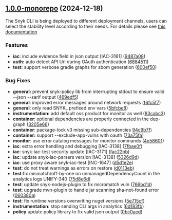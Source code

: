 ## [1.0.0-monorepo](https://github.com/snyk/snyk/compare/v1.1294.0...v1.0.0-monorepo) (2024-12-18)

The Snyk CLI is being deployed to different deployment channels, users can select the stability level according to their needs. For details please see [this documentation](https://docs.snyk.io/snyk-cli/releases-and-channels-for-the-snyk-cli)

### Features

* **iac**: include evidence field in json output [IAC-3161] ([9487a08](https://github.com/snyk/snyk/commit/9487a0816693ec5cfd4c69ac5987a9b5ae7c4ddf))
* **auth:** auto detect API Url during OAuth authentication ([6884511](https://github.com/snyk/snyk/commit/688451119275ccb1b22d66d3673bcd1bb26249ed))
* **test**: support verbose gradle graphs for sbom generation ([600ef50](https://github.com/snyk/snyk/commit/600ef5076ca7a6f76e4709dc873d60cd089608f1))


### Bug Fixes

* **general:** prevent snyk-policy lib from interrupting stdout to ensure valid --json --sarif output ([469edf5](https://github.com/snyk/snyk/commit/469edf55457b0827f00c7764de38019c23997e3d))
* **general**: improved error messages around network requests ([f6fc5f7](https://github.com/snyk/snyk/commit/f6fc5f7ed643fbb78826cb95104057c9662664b3))
* **general**: only read SNYK_ prefixed env vars ([5bfcbe8](https://github.com/snyk/snyk/commit/5bfcbe82f15426b399a926fb1f4290208bf7458e))
* **instrumentation:** add default oss product for monitor as well ([83cabc3](https://github.com/snyk/snyk/commit/83cabc38fa75038fbde7ed1c667e8278ab1ff524))
* **container**: optional dependencies are properly connected in the dep-graph ([3205e66](https://github.com/snyk/snyk/commit/3205e666499a7f1273eb67913d5031b1ce98ccdc))
* **container**: package-lock v3 missing sub-dependencies [94c9b7f](https://github.com/snyk/snyk/commit/94c9b7f348c2e23686bf5dce93e27b304201a192))
* **container:** support --exclude-app-vulns with oauth ([73a75fa](https://github.com/snyk/snyk/commit/73a75fa7e68fa0202163e201f6e343591e5bbf7f))
* **monitor**: use error catalog messages for monitor commands ([4e58601](https://github.com/snyk/snyk/commit/4e5860124bf6025c123ecb1e0c8d847bfb797394))
* **iac**: extra error handling and debugging [IAC-3138] ([7fbae0f](https://github.com/snyk/snyk/commit/7fbae0f184c68156ae1d45e7319bd0c4e8f1e0fd))
* **iac**: snyk-iac-test security update [IAC-3171] ([fac22bb](https://github.com/snyk/snyk/commit/fac22bb7aa4a21b3ffa9d647fd469ea6528b8c1a))
* **iac**: update  snyk-iac-parsers version [IAC-3138] ([5326d9d](https://github.com/snyk/snyk/commit/5326d9dd7c059af28ee975c59e4030d932513b1a))
* **iac**: use proxy aware snyk-iac-test [INC-1647] ([d5d1e2e](https://github.com/snyk/snyk/commit/d5d1e2e53dd41fafcf8cadce20e2e2d187f92565))
* **test**: do not treat warnings as errors on restore ([d0113eb](https://github.com/snyk/snyk/commit/d0113eb8c205651b763b4584d8ee886712f9dee8))
* **test**:fix mismatch/off-by-one on unmanagedDependencyCount in the analytics logs UNIFY-340 ([75d8e6d](https://github.com/snyk/snyk/commit/75d8e6dbeedb67c0769f3019b19004ced21a21c6))
* **test**: update snyk-nodejs-plugin to fix micromatch vuln ([766bd1d](https://github.com/snyk/snyk/commit/766bd1d53c8dd5300b4d950a9056d54a50fb1c3b))
* **test**: upgrade mvn-plugin to handle jar scanning sha-not-found error ([060380a](https://github.com/snyk/snyk/commit/060380a32739c3c2e84f2ee8dbc2eb53909415ed))
* **test**: fix runtime versions overwriting nuget versions ([5e715cf](https://github.com/snyk/snyk/commit/5e715cf5c491e49a9576ea59c86b779865fd36b4))
* **instrumentation**: stop sending CLI args in analytics ([6d183fb](https://github.com/snyk/snyk/commit/6d183fba17466e489c1838b936271ae1d011571c))
* **policy** update policy library to fix valid json output ([0bc0aed](https://github.com/snyk/snyk/commit/0bc0aed76ac24d2d5772c2db8af284b63c5985b1))

